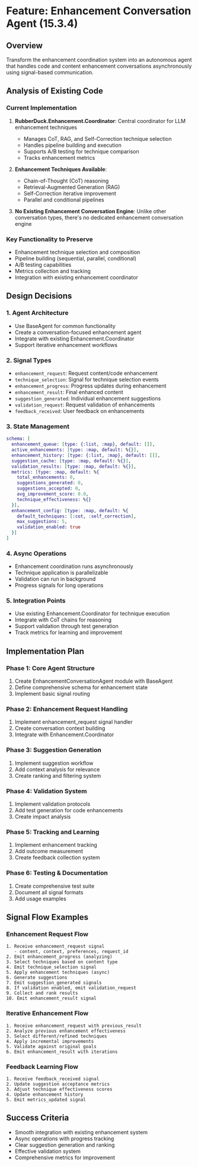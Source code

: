 # Feature: Enhancement Conversation Agent (15.3.4)

## Overview

Transform the enhancement coordination system into an autonomous agent that handles code and content enhancement conversations asynchronously using signal-based communication.

## Analysis of Existing Code

### Current Implementation
1. **RubberDuck.Enhancement.Coordinator**: Central coordinator for LLM enhancement techniques
   - Manages CoT, RAG, and Self-Correction technique selection
   - Handles pipeline building and execution
   - Supports A/B testing for technique comparison
   - Tracks enhancement metrics

2. **Enhancement Techniques Available**:
   - Chain-of-Thought (CoT) reasoning
   - Retrieval-Augmented Generation (RAG)
   - Self-Correction iterative improvement
   - Parallel and conditional pipelines

3. **No Existing Enhancement Conversation Engine**: Unlike other conversation types, there's no dedicated enhancement conversation engine

### Key Functionality to Preserve
- Enhancement technique selection and composition
- Pipeline building (sequential, parallel, conditional)
- A/B testing capabilities
- Metrics collection and tracking
- Integration with existing enhancement coordinator

## Design Decisions

### 1. Agent Architecture
- Use BaseAgent for common functionality
- Create a conversation-focused enhancement agent
- Integrate with existing Enhancement.Coordinator
- Support iterative enhancement workflows

### 2. Signal Types
- `enhancement_request`: Request content/code enhancement
- `technique_selection`: Signal for technique selection events
- `enhancement_progress`: Progress updates during enhancement
- `enhancement_result`: Final enhanced content
- `suggestion_generated`: Individual enhancement suggestions
- `validation_request`: Request validation of enhancements
- `feedback_received`: User feedback on enhancements

### 3. State Management
```elixir
schema: [
  enhancement_queue: [type: {:list, :map}, default: []],
  active_enhancements: [type: :map, default: %{}],
  enhancement_history: [type: {:list, :map}, default: []],
  suggestion_cache: [type: :map, default: %{}],
  validation_results: [type: :map, default: %{}],
  metrics: [type: :map, default: %{
    total_enhancements: 0,
    suggestions_generated: 0,
    suggestions_accepted: 0,
    avg_improvement_score: 0.0,
    technique_effectiveness: %{}
  }],
  enhancement_config: [type: :map, default: %{
    default_techniques: [:cot, :self_correction],
    max_suggestions: 5,
    validation_enabled: true
  }]
]
```

### 4. Async Operations
- Enhancement coordination runs asynchronously
- Technique application is parallelizable
- Validation can run in background
- Progress signals for long operations

### 5. Integration Points
- Use existing Enhancement.Coordinator for technique execution
- Integrate with CoT chains for reasoning
- Support validation through test generation
- Track metrics for learning and improvement

## Implementation Plan

### Phase 1: Core Agent Structure
1. Create EnhancementConversationAgent module with BaseAgent
2. Define comprehensive schema for enhancement state
3. Implement basic signal routing

### Phase 2: Enhancement Request Handling
1. Implement enhancement_request signal handler
2. Create conversation context building
3. Integrate with Enhancement.Coordinator

### Phase 3: Suggestion Generation
1. Implement suggestion workflow
2. Add context analysis for relevance
3. Create ranking and filtering system

### Phase 4: Validation System
1. Implement validation protocols
2. Add test generation for code enhancements
3. Create impact analysis

### Phase 5: Tracking and Learning
1. Implement enhancement tracking
2. Add outcome measurement
3. Create feedback collection system

### Phase 6: Testing & Documentation
1. Create comprehensive test suite
2. Document all signal formats
3. Add usage examples

## Signal Flow Examples

### Enhancement Request Flow
```
1. Receive enhancement_request signal
   - content, context, preferences, request_id
2. Emit enhancement_progress (analyzing)
3. Select techniques based on content type
4. Emit technique_selection signal
5. Apply enhancement techniques (async)
6. Generate suggestions
7. Emit suggestion_generated signals
8. If validation enabled, emit validation_request
9. Collect and rank results
10. Emit enhancement_result signal
```

### Iterative Enhancement Flow
```
1. Receive enhancement_request with previous_result
2. Analyze previous enhancement effectiveness
3. Select different/refined techniques
4. Apply incremental improvements
5. Validate against original goals
6. Emit enhancement_result with iterations
```

### Feedback Learning Flow
```
1. Receive feedback_received signal
2. Update suggestion acceptance metrics
3. Adjust technique effectiveness scores
4. Update enhancement history
5. Emit metrics_updated signal
```

## Success Criteria
- Smooth integration with existing enhancement system
- Async operations with progress tracking
- Clear suggestion generation and ranking
- Effective validation system
- Comprehensive metrics for improvement